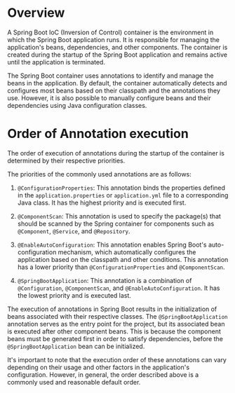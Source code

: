 # Overview
A Spring Boot IoC (Inversion of Control) container is the environment in which the Spring Boot application runs. It is responsible for managing the application's beans, dependencies, and other components. The container is created during the startup of the Spring Boot application and remains active until the application is terminated.  

The Spring Boot container uses annotations to identify and manage the beans in the application. By default, the container automatically detects and configures most beans based on their classpath and the annotations they use. However, it is also possible to manually configure beans and their dependencies using Java configuration classes.

# Order of Annotation execution
The order of execution of annotations during the startup of the container is determined by their respective priorities.

The priorities of the commonly used annotations are as follows:

1. `@ConfigurationProperties`: This annotation binds the properties defined in the `application.properties` or `application.yml` file to a corresponding Java class. It has the highest priority and is executed first.

2. `@ComponentScan`: This annotation is used to specify the package(s) that should be scanned by the Spring container for components such as `@Component`, `@Service`, and `@Repository`.

3. `@EnableAutoConfiguration`: This annotation enables Spring Boot's auto-configuration mechanism, which automatically configures the application based on the classpath and other conditions. This annotation has a lower priority than `@ConfigurationProperties` and `@ComponentScan`.

4. `@SpringBootApplication`: This annotation is a combination of `@Configuration`, `@ComponentScan`, and `@EnableAutoConfiguration`. It has the lowest priority and is executed last.

The execution of annotations in Spring Boot results in the initialization of beans associated with their respective classes. The `@SpringBootApplication` annotation serves as the entry point for the project, but its associated bean is executed after other component beans. This is because the component beans must be generated first in order to satisfy dependencies, before the `@SpringBootApplication` bean can be initialized. 

It's important to note that the execution order of these annotations can vary depending on their usage and other factors in the application's configuration. However, in general, the order described above is a commonly used and reasonable default order.